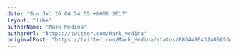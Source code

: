 ```yaml
---
date: "Sun Jul 16 04:54:55 +0000 2017"
layout: "like"
authorName: "Mark Medina"
authorUrl: "https://twitter.com/Mark_Medina"
originalPost: "https://twitter.com/Mark_Medina/status/886449043240505349"
---
```

